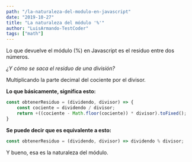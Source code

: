 ```yaml
---
path: "/la-naturaleza-del-modulo-en-javascript"
date: "2019-10-27"
title: "La naturaleza del módulo '%'"
author: "LuisArmando-TestCoder"
tags: ["math"]
---
```


Lo que devuelve el módulo (%) en Javascript es el residuo entre dos números.

*¿Y cómo se saca el residuo de una división?*

Multiplicando la parte decimal del cociente por el divisor.

**Lo que básicamente, significa esto:**

```javascript
const obtenerResiduo = (dividendo, divisor) => {
    const cociente = dividendo / divisor;
	return +((cociente - Math.floor(cociente)) * divisor).toFixed();
}
```

**Se puede decir que es equivalente a esto:**

```javascript
const obtenerResiduo = (dividendo, divisor) => dividendo % divisor;
```

Y bueno, esa es la naturaleza del módulo.